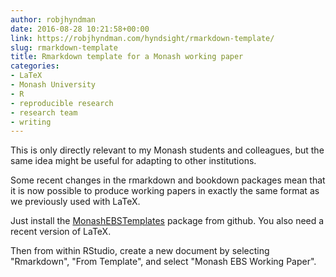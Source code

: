 ```yaml
---
author: robjhyndman
date: 2016-08-28 10:21:58+00:00
link: https://robjhyndman.com/hyndsight/rmarkdown-template/
slug: rmarkdown-template
title: Rmarkdown template for a Monash working paper
categories:
- LaTeX
- Monash University
- R
- reproducible research
- research team
- writing
---
```


This is only directly relevant to my Monash students and colleagues, but the same idea might be useful for adapting to other institutions.

Some recent changes in the rmarkdown and bookdown packages mean that it is now possible to produce working papers in exactly the same format as we previously used with LaTeX.<!-- more -->

Just install the [MonashEBSTemplates](https://github.com/robjhyndman/MonashEBSTemplates) package from github. You also need a recent version of LaTeX.

Then from within RStudio, create a new document by selecting "Rmarkdown", "From Template", and select "Monash EBS Working Paper".

